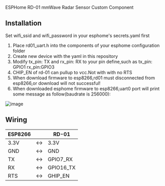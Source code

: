 ESPHome RD-01 mmWave Radar Sensor Custom Component

## Installation
Set wifi_ssid and wifi_password in your esphome's secrets.yaml first

1. Place rd01_uart.h into the components of your esphome configuration folder
2. Create new device with the yaml in this repository
3. Modify   tx_pin: TX and  rx_pin: RX to your pin define,such as tx_pin: GPIO1 rx_pin:GPIO3
4. CHIP_EN of rd-01 can pullup to vcc.Not with with no RTS
5. When download firmware to esp8266,rd01 must disconnected from esp8266,or download will not successful!
6. When downloaded esphome firmware to esp8266,uart0 port will print some message as follow(baudrate is 256000):
   
![image](https://github.com/be-engineer/esphome-rd01/assets/16242748/02bd1469-824a-4c98-909c-6f853d2b9191)


   

## Wiring
ESP8266  | | RD-01
---------|-|-------|
3.3V    |<->| 3.3V
GND     |<->| GND
TX      |<->| GPIO7_RX
RX      |<->| GPIO16_TX
RTS     |<->| GHIP_EN
